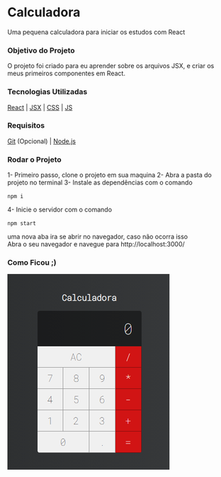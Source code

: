 # Calculadora

Uma pequena calculadora para iniciar os estudos com React

### Objetivo do Projeto

O projeto foi criado para eu aprender sobre os arquivos JSX, e criar os meus primeiros componentes em React.

### Tecnologias Utilizadas

[React](https://pt-br.reactjs.org/) |
[JSX](https://pt-br.reactjs.org/docs/introducing-jsx.html) |
[CSS](https://developer.mozilla.org/pt-BR/docs/Web/CSS) |
[JS](https://developer.mozilla.org/pt-BR/docs/Web/JavaScript)


### Requisitos

[Git](https://git-scm.com/) (Opcional) | 
[Node.js](https://nodejs.org/en/)

### Rodar o Projeto

1- Primeiro passo, clone o projeto em sua maquina
2- Abra a pasta do projeto no terminal
3- Instale as dependências com o comando 
```
npm i
``` 

4- Inicie o servidor com o comando 
```
npm start
```
uma nova aba ira se abrir no navegador, caso não ocorra isso <br>
Abra o seu navegador e navegue para http://localhost:3000/

### Como Ficou ;)
![](https://github.com/Cristianpl4y/projeto-calculadora-react/blob/main/calc.png)

